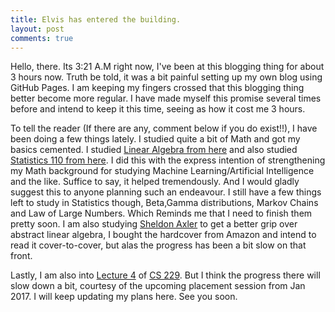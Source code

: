 ```yaml
---
title: Elvis has entered the building.
layout: post
comments: true
---
```

Hello, there. Its 3:21 A.M right now, I've been at this blogging thing for about 3 hours now.
Truth be told, it was a bit painful setting up my own blog using GitHub Pages. I am keeping my
fingers crossed that this blogging thing better become more regular. I have made myself this promise
several times before and intend to keep it this time, seeing as how it cost me 3 hours.

To tell the reader (If there are any, comment below if you do exist!!), I have been doing a few things lately.
I studied quite a bit of Math and got my basics cemented. I studied [Linear Algebra from here](https://ocw.mit.edu/courses/mathematics/18-06-linear-algebra-spring-2010/) and also studied [Statistics 110 from here](http://projects.iq.harvard.edu/stat110/).
I did this with the express intention of strengthening my Math background for studying Machine Learning/Artificial Intelligence and the
like. Suffice to say, it helped tremendously. And I would gladly suggest this to anyone planning such an endeavour. I still have
a few things left to study in Statistics though, Beta,Gamma distributions, Markov Chains and Law of Large Numbers. Which Reminds me that I need
to finish them pretty soon. I am also studying [Sheldon Axler](http://www.amazon.in/Linear-Algebra-Done-Right-Axler/dp/8184895321/)
to get a better grip over abstract linear algebra, I bought the hardcover from Amazon and intend to read it cover-to-cover, but alas the progress has been a bit slow on that front.

Lastly, I am also into [Lecture 4](https://www.youtube.com/watch?v=nLKOQfKLUks&t=49s) of [CS 229](http://cs229.stanford.edu/info.html).
But I think the progress there will slow down a bit, courtesy of the upcoming placement session from Jan 2017. I will keep updating my plans
here. See you soon.

